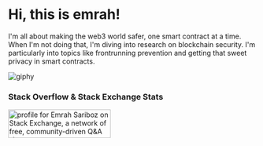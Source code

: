 # Hi, this is emrah!

I'm all about making the web3 world safer, one smart contract at a time. When I'm not doing that, I'm diving into research on blockchain security. I'm particularly into topics like frontrunning prevention and getting that sweet privacy in smart contracts. 

![giphy](https://user-images.githubusercontent.com/10096038/149065740-c1d10eda-b6ac-49d5-b535-c6cc5f4cf382.gif)



  
### Stack Overflow & Stack Exchange Stats

<a href="https://ethereum.stackexchange.com/"><img src="https://stackexchange.com/users/flair/7379726.png" width="208" height="58" alt="profile for Emrah Sariboz on Stack Exchange, a network of free, community-driven Q&amp;A sites"/></a>
